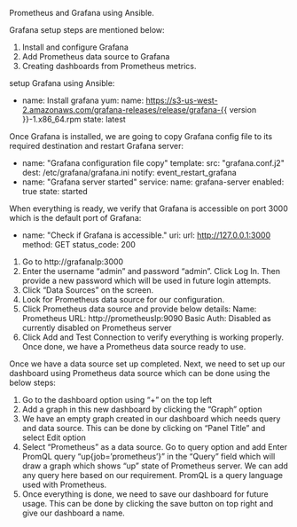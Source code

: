 Prometheus and Grafana using Ansible.

Grafana setup steps are mentioned below:
1. Install and configure Grafana
2. Add Prometheus data source to Grafana
3. Creating dashboards from Prometheus metrics.

setup Grafana using Ansible:
- name: Install grafana
  yum:
    name: https://s3-us-west-2.amazonaws.com/grafana-releases/release/grafana-{{ version }}-1.x86_64.rpm
    state: latest
    
 Once Grafana is installed, we are going to copy Grafana config file 
 to its required destination and restart Grafana server:
 - name: "Grafana configuration file copy"
  template:
    src: "grafana.conf.j2"
    dest: /etc/grafana/grafana.ini
  notify: event_restart_grafana
- name: "Grafana server started"
  service:
    name: grafana-server
    enabled: true
    state: started
    
 When everything is ready, we verify that Grafana is accessible on port 3000 which is the default port of Grafana:
 - name: "Check if Grafana is accessible."
  uri:
    url: http://127.0.0.1:3000
    method: GET
    status_code: 200
    
1. Go to http://grafanaIp:3000    
2. Enter the username “admin” and password “admin”. Click Log In. Then provide a new password which will be used in future login attempts.
3. Click “Data Sources” on the screen.
4. Look for Prometheus data source for our configuration.
5. Click Prometheus data source and provide below details:
Name: Prometheus
URL: http://prometheusIp:9090
Basic Auth: Disabled as currently disabled on Prometheus server
6. Click Add and Test Connection to verify everything is working properly. Once done, we have a Prometheus data source ready to use.


Once we have a data source set up completed. 
Next, we need to set up our dashboard using Prometheus data source which can be done using the below steps:
1. Go to the dashboard option using “+” on the top left
2. Add a graph in this new dashboard by clicking the “Graph” option
3. We have an empty graph created in our dashboard which needs query and data source. This can be done by clicking on “Panel Title” and select Edit option
4. Select “Prometheus” as a data source. Go to query option and add Enter PromQL query “up{job=’prometheus’}” in the “Query” field which will draw a graph which shows “up” state of Prometheus server. We can add any query here based on our requirement. PromQL is a query language used with Prometheus.
5. Once everything is done, we need to save our dashboard for future usage. This can be done by clicking the save button on top right and give our dashboard a name.
